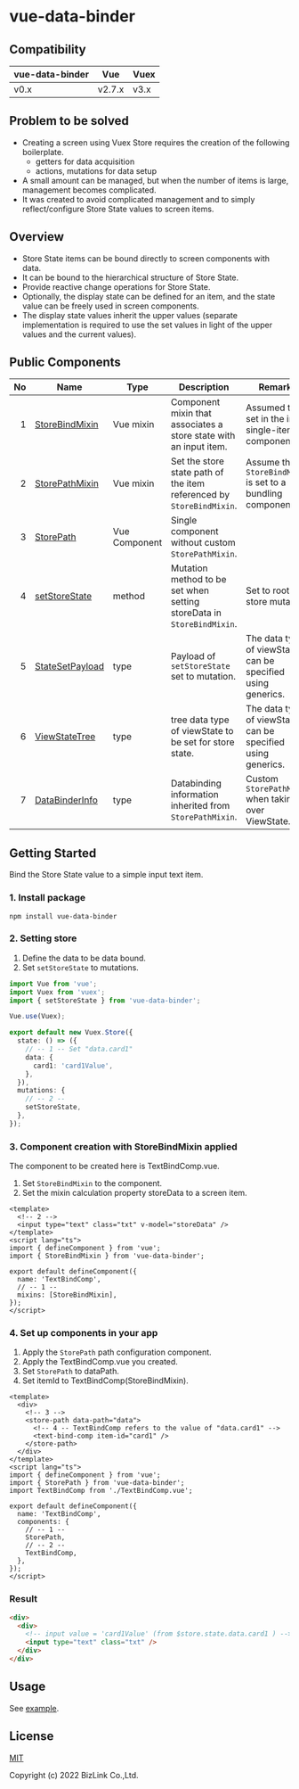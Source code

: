 # vue-data-binder

## Compatibility

| vue-data-binder | Vue    | Vuex |
| --------------- | ------ | ---- |
| v0.x            | v2.7.x | v3.x |

## Problem to be solved

- Creating a screen using Vuex Store requires the creation of the following boilerplate.
  - getters for data acquisition
  - actions, mutations for data setup
- A small amount can be managed, but when the number of items is large, management becomes complicated.
- It was created to avoid complicated management and to simply reflect/configure Store State values to screen items.

## Overview

- Store State items can be bound directly to screen components with data.
- It can be bound to the hierarchical structure of Store State.
- Provide reactive change operations for Store State.
- Optionally, the display state can be defined for an item, and the state value can be freely used in screen components.
- The display state values inherit the upper values (separate implementation is required to use the set values in light of the upper values and the current values).

## Public Components

|  No | Name                                             | Type          | Description                                                           | Remarks                                                      |
| --: | ------------------------------------------------ | ------------- | --------------------------------------------------------------------- | ------------------------------------------------------------ |
|   1 | [StoreBindMixin](./src/mixins/StoreBindMixin.ts) | Vue mixin     | Component mixin that associates a store state with an input item.     | Assumed to be set in the input single-item component.        |
|   2 | [StorePathMixin](./src/mixins/StorePathMixin.ts) | Vue mixin     | Set the store state path of the item referenced by `StoreBindMixin`.  | Assume that `StoreBindMixin` is set to a bundling component. |
|   3 | [StorePath](./src/components/StorePath.ts)       | Vue Component | Single component without custom `StorePathMixin`.                     |                                                              |
|   4 | [setStoreState](./src/store/StoreControl.ts)     | method        | Mutation method to be set when setting storeData in `StoreBindMixin`. | Set to root store mutation.                                  |
|   5 | [StateSetPayload](./src/store/StoreControl.ts)   | type          | Payload of `setStoreState` set to mutation.                           | The data type of viewState can be specified using generics.  |
|   6 | [ViewStateTree](./src/store/ViewStateTree.ts)    | type          | tree data type of viewState to be set for store state.                | The data type of viewState can be specified using generics.  |
|   7 | [DataBinderInfo](./src/mixins/helper.ts)         | type          | Databinding information inherited from `StorePathMixin`.              | Custom `StorePathMixin` when taking over ViewState.          |

## Getting Started

Bind the Store State value to a simple input text item.

### 1. Install package

```shell
npm install vue-data-binder
```

### 2. Setting store

1. Define the data to be data bound.
2. Set `setStoreState` to mutations.

```ts
import Vue from 'vue';
import Vuex from 'vuex';
import { setStoreState } from 'vue-data-binder';

Vue.use(Vuex);

export default new Vuex.Store({
  state: () => ({
    // -- 1 -- Set "data.card1"
    data: {
      card1: 'card1Value',
    },
  }),
  mutations: {
    // -- 2 --
    setStoreState,
  },
});
```

### 3. Component creation with StoreBindMixin applied

The component to be created here is TextBindComp.vue.

1. Set `StoreBindMixin` to the component.
2. Set the mixin calculation property storeData to a screen item.

```vue
<template>
  <!-- 2 -->
  <input type="text" class="txt" v-model="storeData" />
</template>
<script lang="ts">
import { defineComponent } from 'vue';
import { StoreBindMixin } from 'vue-data-binder';

export default defineComponent({
  name: 'TextBindComp',
  // -- 1 --
  mixins: [StoreBindMixin],
});
</script>
```

### 4. Set up components in your app

1. Apply the `StorePath` path configuration component.
2. Apply the TextBindComp.vue you created.
3. Set `StorePath` to dataPath.
4. Set itemId to TextBindComp(StoreBindMixin).

```vue
<template>
  <div>
    <!-- 3 -->
    <store-path data-path="data">
      <!-- 4 -- TextBindComp refers to the value of "data.card1" -->
      <text-bind-comp item-id="card1" />
    </store-path>
  </div>
</template>
<script lang="ts">
import { defineComponent } from 'vue';
import { StorePath } from 'vue-data-binder';
import TextBindComp from './TextBindComp.vue';

export default defineComponent({
  name: 'TextBindComp',
  components: {
    // -- 1 --
    StorePath,
    // -- 2 --
    TextBindComp,
  },
});
</script>
```

### Result

```html
<div>
  <div>
    <!-- input value = 'card1Value' (from $store.state.data.card1 ) -->
    <input type="text" class="txt" />
  </div>
</div>
```

## Usage

See [example](./example/).

## License

[MIT](./LICENSE)

Copyright (c) 2022 BizLink Co.,Ltd.
